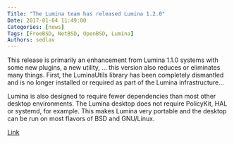 ```yaml
---
Title: "The Lumina team has released Lumina 1.2.0"
Date: 2017-01-04 11:49:00
Categories: [news]
Tags: [FreeBSD, NetBSD, OpenBSD, Lumina]
Authors: sedlav
---
```


This release is primarily an enhancement from Lumina 1.1.0 systems with some new plugins, a new utility, ... this version also reduces or eliminates many things. First, the LuminaUtils library has been completely dismantled and is no longer installed or required as part of the Lumina infrastructure...

Lumina is also designed to require fewer dependencies than most other desktop environments. The Lumina desktop does not require PolicyKit, HAL or systemd, for example. This makes Lumina very portable and the desktop can be run on most flavors of BSD and GNU/Linux.

[Link](https://lumina-desktop.org/version-1-2-0-released/)
